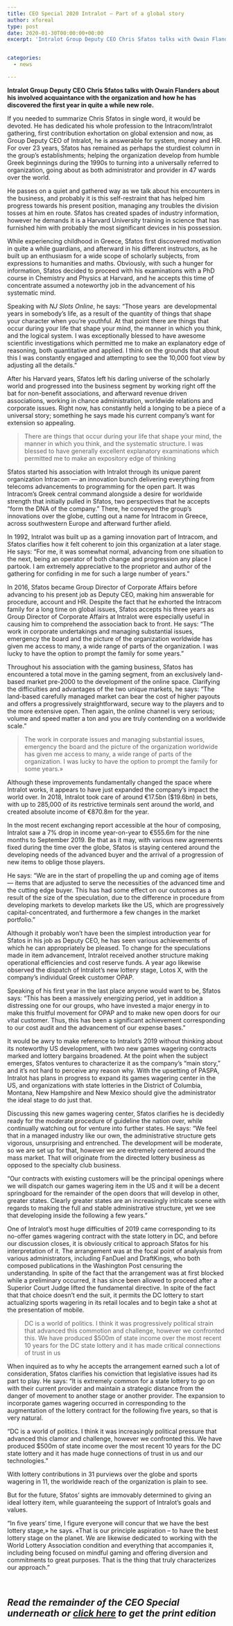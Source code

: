 ```yaml
---
title: CEO Special 2020 Intralot — Part of a global story
author: xforeal 
type: post
date: 2020-01-30T00:00:00+00:00
excerpt: 'Intralot Group Deputy CEO Chris Sfatos talks with Owain Flanders about his involved acquaintance with the organization and how he has discovered the first year in quite a while new role '


categories:
  - news

---
```

**Intralot Group Deputy CEO Chris Sfatos talks with Owain Flanders about his involved acquaintance with the organization and how he has discovered the first year in quite a while new role.**

If you needed to summarize Chris Sfatos in single word, it would be devoted. He has dedicated his whole profession to the Intracom/Intralot gathering, first contribution exhortation on global extension and now, as Group Deputy CEO of Intralot, he is answerable for system, money and HR. For over 23 years, Sfatos has remained as perhaps the sturdiest column in the group&rsquo;s establishments; helping the organization develop from humble Greek beginnings during the 1990s to turning into a universally referred to organization, going about as both administrator and provider in 47 wards over the world.

He passes on a quiet and gathered way as we talk about his encounters in the business, and probably it is this self-restraint that has helped him progress towards his present position, managing any troubles the division tosses at him en route. Sfatos has created spades of industry information, however he demands it is a Harvard University training in science that has furnished him with probably the most significant devices in his possession.

While experiencing childhood in Greece, Sfatos first discovered motivation in quite a while guardians, and afterward in his different instructors, as he built up an enthusiasm for a wide scope of scholarly subjects, from expressions to humanities and maths. Obviously, with such a hunger for information, Sfatos decided to proceed with his examinations with a PhD course in Chemistry and Physics at Harvard, and he accepts this time of concentrate assumed a noteworthy job in the advancement of his systematic mind.

Speaking with _NJ Slots Online_, he says: &ldquo;Those years&nbsp; are developmental years in somebody&rsquo;s life, as a result of the quantity of things that shape your character when you&rsquo;re youthful. At that point there are things that occur during your life that shape your mind, the manner in which you think, and the logical system. I was exceptionally blessed to have awesome scientific investigations which permitted me to make an explanatory edge of reasoning, both quantitative and applied. I think on the grounds that about this I was constantly engaged and attempting to see the 10,000 foot view by adjusting all the details.&rdquo;

After his Harvard years, Sfatos left his darling universe of the scholarly world and progressed into the business segment by working right off the bat for non-benefit associations, and afterward revenue driven associations, working in chance administration, worldwide relations and corporate issues. Right now, has constantly held a longing to be a piece of a universal story; something he says made his current company&rsquo;s want for extension so appealing.

> There are things that occur during your life that shape your mind, the manner in which you think, and the systematic structure. I was blessed to have generally excellent explanatory examinations which permitted me to make an expository edge of thinking

Sfatos started his association with Intralot through its unique parent organization Intracom &#8212; an innovation bunch delivering everything from telecoms advancements to programming for the open part. It was Intracom&rsquo;s Greek central command alongside a desire for worldwide strength that initially pulled in Sfatos, two perspectives that he accepts &ldquo;form the DNA of the company.&rdquo; There, he conveyed the group&rsquo;s innovations over the globe, cutting out a name for Intracom in Greece, across southwestern Europe and afterward further afield.

In 1992, Intralot was built up as a gaming innovation part of Intracom, and Sfatos clarifies how it felt coherent to join this organization at a later stage. He says: &ldquo;For me, it was somewhat normal, advancing from one situation to the next, being an operator of both change and progression any place I partook. I am extremely appreciative to the proprietor and author of the gathering for confiding in me for such a large number of years.&rdquo;

In 2016, Sfatos became Group Director of Corporate Affairs before advancing to his present job as Deputy CEO, making him answerable for procedure, account and HR. Despite the fact that he exhorted the Intracom family for a long time on global issues, Sfatos accepts his three years as Group Director of Corporate Affairs at Intralot were especially useful in causing him to comprehend the association back to front. He says: &ldquo;The work in corporate undertakings and managing substantial issues, emergency the board and the picture of the organization worldwide has given me access to many, a wide range of parts of the organization. I was lucky to have the option to prompt the family for some years.&rdquo;

Throughout his association with the gaming business, Sfatos has encountered a total move in the gaming segment, from an exclusively land-based market pre-2000 to the development of the online space. Clarifying the difficulties and advantages of the two unique markets, he says: &ldquo;The land-based carefully managed market can bear the cost of higher payouts and offers a progressively straightforward, secure way to the players and to the more extensive open. Then again, the online channel is very serious; volume and speed matter a ton and you are truly contending on a worldwide scale.&rdquo;

<blockquote class="right">
  <p>
    The work in corporate issues and managing substantial issues, emergency the board and the picture of the organization worldwide has given me access to many, a wide range of parts of the organization. I was lucky to have the option to prompt the family for some years.&#187;
  </p>
</blockquote>

Although these improvements fundamentally changed the space where Intralot works, it appears to have just expanded the company&rsquo;s impact the world over. In 2018, Intralot took care of around &euro;17.5bn ($19.6bn) in bets, with up to 285,000 of its restrictive terminals sent around the world, and created absolute income of &euro;870.8m for the year.

In the most recent exchanging report accessible at the hour of composing, Intralot saw a 7&percnt; drop in income year-on-year to &euro;555.6m for the nine months to September 2019. Be that as it may, with various new agreements fixed during the time over the globe, Sfatos is staying centered around the developing needs of the advanced buyer and the arrival of a progression of new items to oblige those players.

He says: &ldquo;We are in the start of propelling the up and coming age of items &#8212; items that are adjusted to serve the necessities of the advanced time and the cutting edge buyer. This has had some effect on our outcomes as a result of the size of the speculation, due to the difference in procedure from developing markets to develop markets like the US, which are progressively capital-concentrated, and furthermore a few changes in the market portfolio.&rdquo;

Although it probably won&#8217;t have been the simplest introduction year for Sfatos in his job as Deputy CEO, he has seen various achievements of which he can appropriately be pleased. To change for the speculations made in item advancement, Intralot received another structure making operational efficiencies and cost reserve funds. A year ago likewise observed the dispatch of Intralot&rsquo;s new lottery stage, Lotos X, with the company&rsquo;s individual Greek customer OPAP.

Speaking of his first year in the last place anyone would want to be, Sfatos says: &ldquo;This has been a massively energizing period, yet in addition a distressing one for our groups, who have invested a major energy in to make this fruitful movement for OPAP and to make new open doors for our vital customer. Thus, this has been a significant achievement corresponding to our cost audit and the advancement of our expense bases.&rdquo;

It would be awry to make reference to Intralot&rsquo;s 2019 without thinking about its noteworthy US development, with two new games wagering contracts marked and lottery bargains broadened. At the point when the subject emerges, Sfatos ventures to characterize it as the company&rsquo;s &ldquo;main story,&rdquo; and it&rsquo;s not hard to perceive any reason why. With the upsetting of PASPA, Intralot has plans in progress to expand its games wagering center in the US, and organizations with state lotteries in the District of Columbia, Montana, New Hampshire and New Mexico should give the administrator the ideal stage to do just that.

Discussing this new games wagering center, Sfatos clarifies he is decidedly ready for the moderate procedure of guideline the nation over, while continually watching out for venture into further states. He says: &ldquo;We feel that in a managed industry like our own, the administrative structure gets vigorous, unsurprising and entrenched. The development will be moderate, so we are set up for that, however we are extremely centered around the mass market. That will originate from the directed lottery business as opposed to the specialty club business.

&ldquo;Our contracts with existing customers will be the principal openings where we will dispatch our games wagering item in the US and it will be a decent springboard for the remainder of the open doors that will develop in other, greater states. Clearly greater states are an increasingly intricate scene with regards to making the full and stable administrative structure, yet we see that developing inside the following a few years.&rdquo;

One of Intralot&rsquo;s most huge difficulties of 2019 came corresponding to its no-offer games wagering contract with the state lottery in DC, and before our discussion closes, it is obviously critical to approach Sfatos for his interpretation of it. The arrangement was at the focal point of analysis from various administrators, including FanDuel and DraftKings, who both composed publications in the Washington Post censuring the understanding. In spite of the fact that the arrangement was at first blocked while a preliminary occurred, it has since been allowed to proceed after a Superior Court Judge lifted the fundamental directive. In spite of the fact that that choice doesn&#8217;t end the suit, it permits the DC lottery to start actualizing sports wagering in its retail locales and to begin take a shot at the presentation of mobile.&nbsp;

> DC is a world of politics. I think it was progressively political strain that advanced this commotion and challenge, however we confronted this. We have produced $500m of state income over the most recent 10 years for the DC state lottery and it has made critical connections of trust in us

When inquired as to why he accepts the arrangement earned such a lot of consideration, Sfatos clarifies his conviction that legislative issues had its part to play. He says: &ldquo;It is extremely common for a state lottery to go on with their current provider and maintain a strategic distance from the danger of movement to another stage or another provider. The expansion to incorporate games wagering occurred in corresponding to the augmentation of the lottery contract for the following five years, so that is very natural.

&ldquo;DC is a world of politics. I think it was increasingly political pressure that advanced this clamor and challenge, however we confronted this. We have produced $500m of state income over the most recent 10 years for the DC state lottery and it has made huge connections of trust in us and our technologies.&rdquo;

With lottery contributions in 31 purviews over the globe and sports wagering in 11, the worldwide reach of the organization is plain to see.

But for the future, Sfatos&rsquo; sights are immovably determined to giving an ideal lottery item, while guaranteeing the support of Intralot&rsquo;s goals and values.

&ldquo;In five years&#8217; time, I figure everyone will concur that we have the best lottery stage,&#187; he says. &#171;That is our principle aspiration &ndash; to have the best lottery stage on the planet. We are likewise dedicated to working with the World Lottery Association condition and everything that accompanies it, including being focused on mindful gaming and offering diversion and commitments to great purposes. That is the thing that truly characterizes our approach.&rdquo;

&nbsp;

<h2 style="line-stature: 40px;">
  <em><strong>Read the remainder of the CEO Special underneath or <a href="#">click here</a> to get the print edition</strong></em>
</h2>

<div class="videoWrapper">
</div>